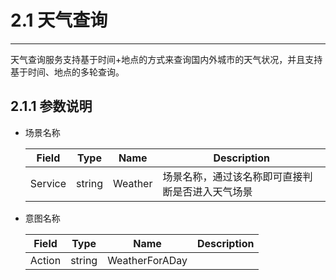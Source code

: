 # 2.1 天气查询

---

天气查询服务支持基于时间+地点的方式来查询国内外城市的天气状况，并且支持基于时间、地点的多轮查询。

## 2.1.1 参数说明

* 场景名称

  | Field | Type | Name | Description |
  | --- | --- | --- | --- |
  | Service | string | Weather | 场景名称，通过该名称即可直接判断是否进入天气场景 |

* 意图名称

    | Field | Type | Name | Description |
    | --- | --- | --- | --- |
    | Action | string | WeatherForADay |  |

